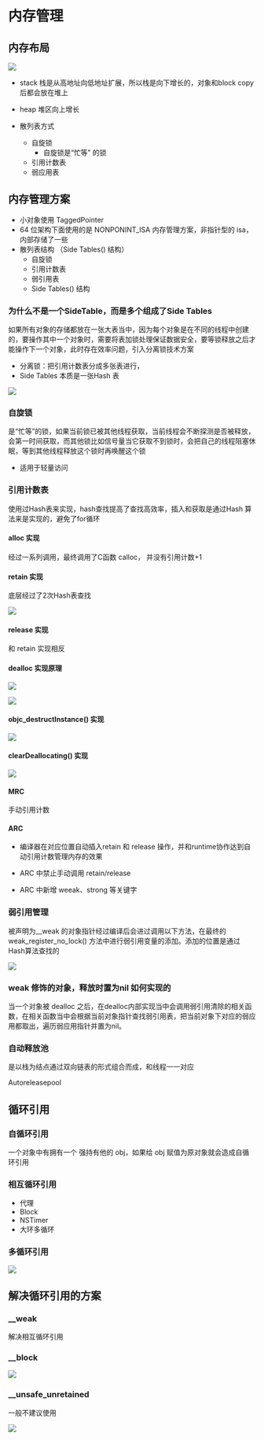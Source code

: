 # 内存管理

## 内存布局

![](https://ws2.sinaimg.cn/large/006tKfTcly1g1mabhcs20j31cb0u0n2p.jpg)

- stack 栈是从高地址向低地址扩展，所以栈是向下增长的，对象和block copy 后都会放在堆上
- heap 堆区向上增长


- 散列表方式
	
	- 自旋锁
		- 自旋锁是“忙等” 的锁
	- 引用计数表
	- 弱应用表

## 内存管理方案

- 小对象使用 TaggedPointer 
- 64 位架构下面使用的是 NONPONINT_ISA 内存管理方案，非指针型的 isa，内部存储了一些 
- 散列表结构 （Side Tables() 结构）
	- 自旋锁
	- 引用计数表
	- 弱引用表
	- Side Tables() 结构


### 为什么不是一个SideTable，而是多个组成了Side Tables
如果所有对象的存储都放在一张大表当中，因为每个对象是在不同的线程中创建的，要操作其中一个对象时，需要将表加锁处理保证数据安全，要等锁释放之后才能操作下一个对象，此时存在效率问题，引入分离锁技术方案

- 分离锁：把引用计数表分成多张表进行，
- Side Tables 本质是一张Hash 表

![](https://ws4.sinaimg.cn/large/006tNc79ly1g1wp3j6obfj310u07g0tn.jpg)

### 自旋锁
是“忙等”的锁，如果当前锁已被其他线程获取，当前线程会不断探测是否被释放，会第一时间获取，而其他锁比如信号量当它获取不到锁时，会把自己的线程阻塞休眠，等到其他线程释放这个锁时再唤醒这个锁

- 适用于轻量访问

### 引用计数表
使用过Hash表来实现，hash查找提高了查找高效率，插入和获取是通过Hash 算法来是实现的，避免了for循环

  
#### alloc 实现
经过一系列调用，最终调用了C函数 calloc， 并没有引用计数+1

#### retain 实现
底层经过了2次Hash表查找 

![](https://ws4.sinaimg.cn/large/006tNc79ly1g1wq0qej61j31kg0dmtca.jpg)

#### release 实现
和 retain 实现相反

#### dealloc 实现原理

![](https://ws1.sinaimg.cn/large/006tNc79ly1g1wqa1mub5j31df0u0gqo.jpg)


![](https://ws4.sinaimg.cn/large/006tNc79ly1g1wqvau8guj316u0rwmz9.jpg)


#### objc_destructInstance() 实现

![](https://ws2.sinaimg.cn/large/006tNc79ly1g1wqvfecquj315t0u0n1e.jpg)

#### clearDeallocating() 实现

![](https://ws2.sinaimg.cn/large/006tNc79ly1g1wqvivtonj31la0tqdke.jpg)


#### MRC
手动引用计数 

#### ARC 
- 编译器在对应位置自动插入retain 和 release 操作，并和runtime协作达到自动引用计数管理内存的效果

- ARC 中禁止手动调用  retain/release 
- ARC 中新增 weeak、strong 等关键字

### 弱引用管理
被声明为__weak 的对象指针经过编译后会进过调用以下方法，在最终的weak_register_no_lock() 方法中进行弱引用变量的添加。添加的位置是通过Hash算法查找的

![](https://ws1.sinaimg.cn/large/006tNc79ly1g1wr6cz3ctj31ac0hijtf.jpg)  

### weak 修饰的对象，释放时置为nil 如何实现的
当一个对象被 dealloc 之后，在dealloc内部实现当中会调用弱引用清除的相关函数，在相关函数当中会根据当前对象指针查找弱引用表，把当前对象下对应的弱应用都取出，遍历弱应用指针并置为nil。


### 自动释放池

是以栈为结点通过双向链表的形式组合而成，和线程一一对应

Autoreleasepool 

## 循环引用

### 自循环引用

一个对象中有拥有一个 强持有他的 obj，如果给 obj 赋值为原对象就会造成自循环引用

### 相互循环引用

- 代理
- Block
- NSTimer
- 大环多循环

### 多循环引用

![](https://ws3.sinaimg.cn/large/006tNc79ly1g1ws3as0wdj31sa0rwae5.jpg)

## 解决循环引用的方案

### __weak

解决相互循环引用

### __block

![](https://ws3.sinaimg.cn/large/006tNc79ly1g1wscj9qnij320o09igq4.jpg)

### __unsafe_unretained

一般不建议使用

![](https://ws3.sinaimg.cn/large/006tNc79ly1g1wsdln9jrj31iq0a041v.jpg)

